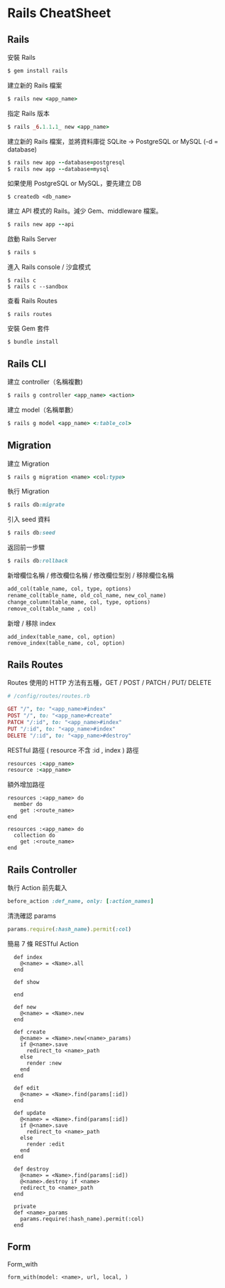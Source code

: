 # Rails CheatSheet

## Rails

安裝 Rails

```ruby
$ gem install rails
```

建立新的 Rails 檔案

```ruby
$ rails new <app_name>
```

指定 Rails 版本

```ruby
$ rails _6.1.1.1_ new <app_name>
```

建立新的 Rails 檔案，並將資料庫從 SQLite -> PostgreSQL or MySQL
(-d = database)

```ruby
$ rails new app --database=postgresql
$ rails new app --database=mysql
```

如果使用 PostgreSQL or MySQL，要先建立 DB

```
$ createdb <db_name>
```

建立 API 模式的 Rails。減少 Gem、middleware 檔案。

```ruby
$ rails new app --api
```

啟動 Rails Server

```ruby
$ rails s
```

進入 Rails console / 沙盒模式

```
$ rails c
$ rails c --sandbox
```

查看 Rails Routes

```
$ rails routes
```

安裝 Gem 套件

```
$ bundle install
```

## Rails CLI

建立 controller（名稱複數)

```ruby
$ rails g controller <app_name> <action>
```

建立 model（名稱單數）

```ruby
$ rails g model <app_name> <:table_col>
```

## Migration

建立 Migration

```ruby
$ rails g migration <name> <col:type>
```

執行 Migration

```ruby
$ rails db:migrate
```

引入 seed 資料

```ruby
$ rails db:seed
```

返回前一步驟

```ruby
$ rails db:rollback
```

新增欄位名稱 / 修改欄位名稱 / 修改欄位型別 / 移除欄位名稱

```ruby
add_col(table_name, col, type, options)
rename_col(table_name, old_col_name, new_col_name)
change_column(table_name, col, type, options)
remove_col(table_name , col)
```

新增 / 移除 index

```
add_index(table_name, col, option)
remove_index(table_name, col, option)
```

## Rails Routes

Routes 使用的 HTTP 方法有五種，GET / POST / PATCH / PUT/ DELETE

```ruby
# /config/routes/routes.rb

GET "/", to: "<app_name>#index"
POST "/", to: "<app_name>#create"
PATCH "/:id", to: "<app_name>#index"
PUT "/:id", to: "<app_name>#index"
DELETE "/:id", to: "<app_name>#destroy"
```

RESTful 路徑
( resource 不含 :id , index ) 路徑

```ruby
resources :<app_name>
resource :<app_name>
```

額外增加路徑

```
resources :<app_name> do
  member do
    get :<route_name>
end

resources :<app_name> do
  collection do
    get :<route_name>
end
```

## Rails Controller

執行 Action 前先載入

```ruby
before_action :def_name, only: [:action_names]
```

清洗確認 params

```ruby
params.require(:hash_name).permit(:col)
```

簡易 7 條 RESTful Action

```
  def index
    @<name> = <Name>.all
  end

  def show

  end

  def new
    @<name> = <Name>.new
  end

  def create
    @<name> = <Name>.new(<name>_params)
    if @<name>.save
      redirect_to <name>_path
    else
      render :new
    end
  end

  def edit
    @<name> = <Name>.find(params[:id])
  end

  def update
    @<name> = <Name>.find(params[:id])
    if @<name>.save
      redirect_to <name>_path
    else
      render :edit
    end
  end

  def destroy
    @<name> = <Name>.find(params[:id])
    @<name>.destroy if <name>
    redirect_to <name>_path
  end

  private
  def <name>_params
    params.require(:hash_name).permit(:col)
  end
```

## Form

Form_with

```
form_with(model: <name>, url, local, )
```
